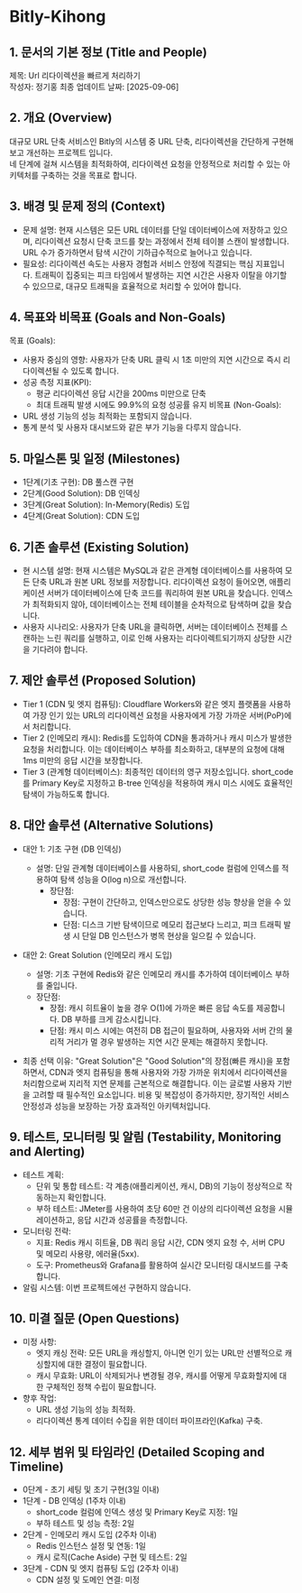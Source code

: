 # Bitly-Kihong

## 1. 문서의 기본 정보 (Title and People)

제목: Url 리다이렉션을 빠르게 처리하기  
작성자: 정기홍
최종 업데이트 날짜: [2025-09-06]

## 2. 개요 (Overview)

대규모 URL 단축 서비스인 Bitly의 시스템 중 URL 단축, 리다이렉션을 간단하게 구현해보고 개선하는 프로젝트 입니다.  
네 단계에 걸쳐 시스템을 최적화하여, 리다이렉션 요청을 안정적으로 처리할 수 있는 아키텍처를 구축하는 것을 목표로 합니다.

## 3. 배경 및 문제 정의 (Context)

- 문제 설명: 현재 시스템은 모든 URL 데이터를 단일 데이터베이스에 저장하고 있으며, 리다이렉션 요청시 단축 코드를 찾는 과정에서 전체 테이블 스캔이 발생합니다. URL 수가 증가하면서 탐색 시간이 기하급수적으로 늘어나고 있습니다.
- 필요성: 리다이렉션 속도는 사용자 경험과 서비스 안정에 직결되는 핵심 지표입니다. 트래픽이 집중되는 피크 타임에서 발생하는 지연 시간은 사용자 이탈을 야기할 수 있으므로, 대규모 트래픽을 효율적으로 처리할 수 있어야 합니다.

## 4. 목표와 비목표 (Goals and Non-Goals)

목표 (Goals):

- 사용자 중심의 영향: 사용자가 단축 URL 클릭 시 1초 미만의 지연 시간으로 즉시 리다이렉션될 수 있도록 합니다.
- 성공 측정 지표(KPI):
  - 평균 리다이렉션 응답 시간을 200ms 미만으로 단축
  - 최대 트래픽 발생 시에도 99.9%의 요청 성공률 유지
    비목표 (Non-Goals):
- URL 생성 기능의 성능 최적화는 포함되지 않습니다.
- 통계 분석 및 사용자 대시보드와 같은 부가 기능을 다루지 않습니다.

## 5. 마일스톤 및 일정 (Milestones)

- 1단계(기초 구현): DB 풀스캔 구현
- 2단계(Good Solution): DB 인덱싱
- 3단계(Great Solution): In-Memory(Redis) 도입
- 4단계(Great Solution): CDN 도입

## 6. 기존 솔루션 (Existing Solution)

- 현 시스템 설명: 현재 시스템은 MySQL과 같은 관계형 데이터베이스를 사용하여 모든 단축 URL과 원본 URL 정보를 저장합니다. 리다이렉션 요청이 들어오면, 애플리케이션 서버가 데이터베이스에 단축 코드를 쿼리하여 원본 URL을 찾습니다. 인덱스가 최적화되지 않아, 데이터베이스는 전체 테이블을 순차적으로 탐색하며 값을 찾습니다.
- 사용자 시나리오: 사용자가 단축 URL을 클릭하면, 서버는 데이터베이스 전체를 스캔하는 느린 쿼리를 실행하고, 이로 인해 사용자는 리다이렉트되기까지 상당한 시간을 기다려야 합니다.

## 7. 제안 솔루션 (Proposed Solution)

- Tier 1 (CDN 및 엣지 컴퓨팅): Cloudflare Workers와 같은 엣지 플랫폼을 사용하여 가장 인기 있는 URL의 리다이렉션 요청을 사용자에게 가장 가까운 서버(PoP)에서 처리합니다.
- Tier 2 (인메모리 캐시): Redis를 도입하여 CDN을 통과하거나 캐시 미스가 발생한 요청을 처리합니다. 이는 데이터베이스 부하를 최소화하고, 대부분의 요청에 대해 1ms 미만의 응답 시간을 보장합니다.
- Tier 3 (관계형 데이터베이스): 최종적인 데이터의 영구 저장소입니다. short_code를 Primary Key로 지정하고 B-tree 인덱싱을 적용하여 캐시 미스 시에도 효율적인 탐색이 가능하도록 합니다.

## 8. 대안 솔루션 (Alternative Solutions)

- 대안 1: 기초 구현 (DB 인덱싱)

  - 설명: 단일 관계형 데이터베이스를 사용하되, short_code 컬럼에 인덱스를 적용하여 탐색 성능을 O(log n)으로 개선합니다.
    - 장단점:
      - 장점: 구현이 간단하고, 인덱스만으로도 상당한 성능 향상을 얻을 수 있습니다.
      - 단점: 디스크 기반 탐색이므로 메모리 접근보다 느리고, 피크 트래픽 발생 시 단일 DB 인스턴스가 병목 현상을 일으킬 수 있습니다.

- 대안 2: Great Solution (인메모리 캐시 도입)

  - 설명: 기초 구현에 Redis와 같은 인메모리 캐시를 추가하여 데이터베이스 부하를 줄입니다.
  - 장단점:
    - 장점: 캐시 히트율이 높을 경우 O(1)에 가까운 빠른 응답 속도를 제공합니다. DB 부하를 크게 감소시킵니다.
    - 단점: 캐시 미스 시에는 여전히 DB 접근이 필요하며, 사용자와 서버 간의 물리적 거리가 멀 경우 발생하는 지연 시간 문제는 해결하지 못합니다.

- 최종 선택 이유: "Great Solution"은 "Good Solution"의 장점(빠른 캐시)을 포함하면서, CDN과 엣지 컴퓨팅을 통해 사용자와 가장 가까운 위치에서 리다이렉션을 처리함으로써 지리적 지연 문제를 근본적으로 해결합니다. 이는 글로벌 사용자 기반을 고려할 때 필수적인 요소입니다. 비용 및 복잡성이 증가하지만, 장기적인 서비스 안정성과 성능을 보장하는 가장 효과적인 아키텍처입니다.

## 9. 테스트, 모니터링 및 알림 (Testability, Monitoring and Alerting)

- 테스트 계획:
  - 단위 및 통합 테스트: 각 계층(애플리케이션, 캐시, DB)의 기능이 정상적으로 작동하는지 확인합니다.
  - 부하 테스트: JMeter를 사용하여 초당 60만 건 이상의 리다이렉션 요청을 시뮬레이션하고, 응답 시간과 성공률을 측정합니다.
- 모니터링 전략:
  - 지표: Redis 캐시 히트율, DB 쿼리 응답 시간, CDN 엣지 요청 수, 서버 CPU 및 메모리 사용량, 에러율(5xx).
  - 도구: Prometheus와 Grafana를 활용하여 실시간 모니터링 대시보드를 구축합니다.
- 알림 시스템: 이번 프로젝트에선 구현하지 않습니다.

## 10. 미결 질문 (Open Questions)

- 미정 사항:
  - 엣지 캐싱 전략: 모든 URL을 캐싱할지, 아니면 인기 있는 URL만 선별적으로 캐싱할지에 대한 결정이 필요합니다.
  - 캐시 무효화: URL이 삭제되거나 변경될 경우, 캐시를 어떻게 무효화할지에 대한 구체적인 정책 수립이 필요합니다.
- 향후 작업:
  - URL 생성 기능의 성능 최적화.
  - 리다이렉션 통계 데이터 수집을 위한 데이터 파이프라인(Kafka) 구축.

## 12. 세부 범위 및 타임라인 (Detailed Scoping and Timeline)

- 0단계 - 초기 세팅 및 초기 구현(3일 이내)
- 1단계 - DB 인덱싱 (1주차 이내)
  - short_code 컬럼에 인덱스 생성 및 Primary Key로 지정: 1일
  - 부하 테스트 및 성능 측정: 2일
- 2단계 - 인메모리 캐시 도입 (2주차 이내)
  - Redis 인스턴스 설정 및 연동: 1일
  - 캐시 로직(Cache Aside) 구현 및 테스트: 2일
- 3단계 - CDN 및 엣지 컴퓨팅 도입 (2주차 이내)
  - CDN 설정 및 도메인 연결: 미정
